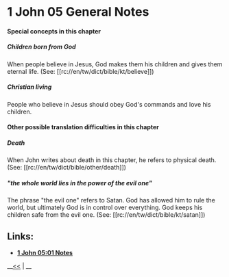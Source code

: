 # 1 John 05 General Notes #

#### Special concepts in this chapter ####

##### Children born from God #####
When people believe in Jesus, God makes them his children and gives them eternal life. (See: [[rc://en/tw/dict/bible/kt/believe]])

##### Christian living #####
People who believe in Jesus should obey God's commands and love his children.

#### Other possible translation difficulties in this chapter ####

##### Death #####
When John writes about death in this chapter, he refers to physical death. (See: [[rc://en/tw/dict/bible/other/death]])

##### "the whole world lies in the power of the evil one" #####
The phrase "the evil one" refers to Satan. God has allowed him to rule the world, but ultimately God is in control over everything. God keeps his children safe from the evil one. (See: [[rc://en/tw/dict/bible/kt/satan]])

## Links: ##

* __[1 John 05:01 Notes](./01.md)__

__[<<](../04/intro.md) | __

